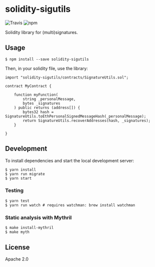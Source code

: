 # solidity-sigutils

![Travis](https://img.shields.io/travis/cleargraphinc/solidity-sigutils.svg) 
![npm](https://img.shields.io/npm/v/solidity-sigutils.svg)

Solidity library for (multi)signatures.

## Usage

    $ npm install --save solidity-sigutils

Then, in your solidity file, use the library:

```solidity
import "solidity-sigutils/contracts/SignatureUtils.sol";

contract MyContract {

    function myFunction(
        string _personalMessage,
        bytes _signatures
    ) public returns (address[]) {
        bytes32 hash = SignatureUtils.toEthPersonalSignedMessageHash(_personalMessage);
        return SignatureUtils.recoverAddresses(hash, _signatures);
    }

}
```

## Development

To install dependencies and start the local development server:

    $ yarn install
    $ yarn run migrate
    $ yarn start

### Testing

    $ yarn test
    $ yarn run watch # requires watchman: brew install watchman

### Static analysis with Mythril

    $ make install-mythril
    $ make myth

## License

Apache 2.0

